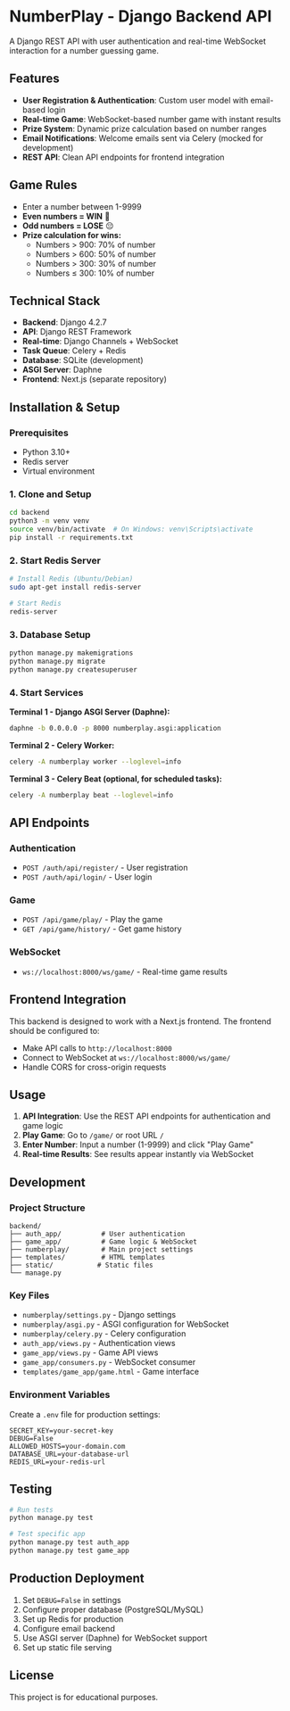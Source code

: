 # NumberPlay - Django Backend API

A Django REST API with user authentication and real-time WebSocket interaction for a number guessing game.

## Features

- **User Registration & Authentication**: Custom user model with email-based login
- **Real-time Game**: WebSocket-based number game with instant results
- **Prize System**: Dynamic prize calculation based on number ranges
- **Email Notifications**: Welcome emails sent via Celery (mocked for development)
- **REST API**: Clean API endpoints for frontend integration

## Game Rules

- Enter a number between 1-9999
- **Even numbers = WIN** 🎉
- **Odd numbers = LOSE** 😔
- **Prize calculation for wins:**
  - Numbers > 900: 70% of number
  - Numbers > 600: 50% of number  
  - Numbers > 300: 30% of number
  - Numbers ≤ 300: 10% of number

## Technical Stack

- **Backend**: Django 4.2.7
- **API**: Django REST Framework
- **Real-time**: Django Channels + WebSocket
- **Task Queue**: Celery + Redis
- **Database**: SQLite (development)
- **ASGI Server**: Daphne
- **Frontend**: Next.js (separate repository)

## Installation & Setup

### Prerequisites

- Python 3.10+
- Redis server
- Virtual environment

### 1. Clone and Setup

```bash
cd backend
python3 -m venv venv
source venv/bin/activate  # On Windows: venv\Scripts\activate
pip install -r requirements.txt
```

### 2. Start Redis Server

```bash
# Install Redis (Ubuntu/Debian)
sudo apt-get install redis-server

# Start Redis
redis-server
```

### 3. Database Setup

```bash
python manage.py makemigrations
python manage.py migrate
python manage.py createsuperuser
```

### 4. Start Services

**Terminal 1 - Django ASGI Server (Daphne):**
```bash
daphne -b 0.0.0.0 -p 8000 numberplay.asgi:application
```

**Terminal 2 - Celery Worker:**
```bash
celery -A numberplay worker --loglevel=info
```

**Terminal 3 - Celery Beat (optional, for scheduled tasks):**
```bash
celery -A numberplay beat --loglevel=info
```

## API Endpoints

### Authentication
- `POST /auth/api/register/` - User registration
- `POST /auth/api/login/` - User login

### Game
- `POST /api/game/play/` - Play the game
- `GET /api/game/history/` - Get game history

### WebSocket
- `ws://localhost:8000/ws/game/` - Real-time game results

## Frontend Integration

This backend is designed to work with a Next.js frontend. The frontend should be configured to:

- Make API calls to `http://localhost:8000`
- Connect to WebSocket at `ws://localhost:8000/ws/game/`
- Handle CORS for cross-origin requests

## Usage

1. **API Integration**: Use the REST API endpoints for authentication and game logic
2. **Play Game**: Go to `/game/` or root URL `/`
3. **Enter Number**: Input a number (1-9999) and click "Play Game"
4. **Real-time Results**: See results appear instantly via WebSocket

## Development

### Project Structure
```
backend/
├── auth_app/          # User authentication
├── game_app/          # Game logic & WebSocket
├── numberplay/        # Main project settings
├── templates/         # HTML templates
├── static/           # Static files
└── manage.py
```

### Key Files
- `numberplay/settings.py` - Django settings
- `numberplay/asgi.py` - ASGI configuration for WebSocket
- `numberplay/celery.py` - Celery configuration
- `auth_app/views.py` - Authentication views
- `game_app/views.py` - Game API views
- `game_app/consumers.py` - WebSocket consumer
- `templates/game_app/game.html` - Game interface

### Environment Variables
Create a `.env` file for production settings:
```
SECRET_KEY=your-secret-key
DEBUG=False
ALLOWED_HOSTS=your-domain.com
DATABASE_URL=your-database-url
REDIS_URL=your-redis-url
```

## Testing

```bash
# Run tests
python manage.py test

# Test specific app
python manage.py test auth_app
python manage.py test game_app
```

## Production Deployment

1. Set `DEBUG=False` in settings
2. Configure proper database (PostgreSQL/MySQL)
3. Set up Redis for production
4. Configure email backend
5. Use ASGI server (Daphne) for WebSocket support
6. Set up static file serving

## License

This project is for educational purposes. 